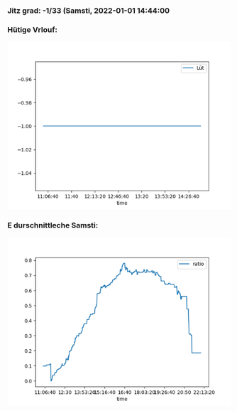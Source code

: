 ### Jitz grad: -1/33 (Samsti, 2022-01-01 14:44:00

### Hütige Vrlouf:
![Graph](Today.png)

### E durschnittleche Samsti:
![Graph](Samsti.png)